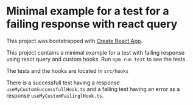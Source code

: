 # Minimal example for a test for a failing response with react query

This project was bootstrapped with [Create React App](https://github.com/facebook/create-react-app).

This project contains a minimal example for a test with failing response using react query and custom hooks.
Run `npm run test` to see the tests.

The tests and the hooks are located in `src/hooks`

There is a successfull test having a response `useMyCustomSuccessfullHook.ts` and a failing test having an error as a response `useMyCustomFailinglHook.ts`.